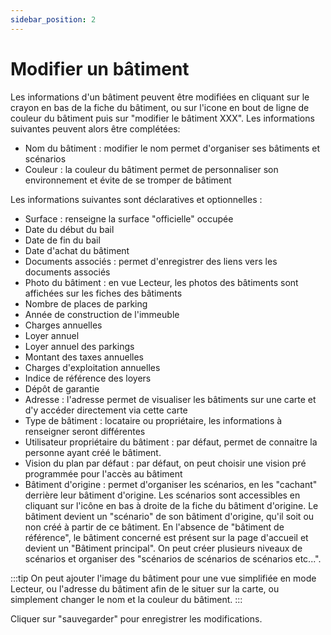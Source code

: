 ```yaml
---
sidebar_position: 2
---
```


# Modifier un bâtiment

Les informations d'un bâtiment peuvent être modifiées en cliquant sur le crayon en bas de la fiche du bâtiment, ou sur l'icone en bout de ligne de couleur du bâtiment puis sur "modifier le bâtiment XXX". Les informations suivantes peuvent alors être complétées:

-   Nom du bâtiment : modifier le nom permet d'organiser ses bâtiments et scénarios
-   Couleur : la couleur du bâtiment permet de personnaliser son environnement et évite de se tromper de bâtiment

Les informations suivantes sont déclaratives et optionnelles :
-   Surface : renseigne la surface "officielle" occupée
-   Date du début du bail 
-   Date de fin du bail
-   Date d'achat du bâtiment
-   Documents associés : permet d'enregistrer des liens vers les documents associés
-   Photo du bâtiment : en vue Lecteur, les photos des bâtiments sont affichées sur les fiches des bâtiments
-   Nombre de places de parking
-   Année de construction de l'immeuble
-   Charges annuelles
-   Loyer annuel
-   Loyer annuel des parkings
-   Montant des taxes annuelles
-   Charges d'exploitation annuelles
-   Indice de référence des loyers
-   Dépôt de garantie
-   Adresse : l'adresse permet de visualiser les bâtiments sur une carte et d'y accéder directement via cette carte
-   Type de bâtiment : locataire ou propriétaire, les informations à renseigner seront différentes
-   Utilisateur propriétaire du bâtiment : par défaut, permet de connaitre la personne ayant créé le bâtiment.
-   Vision du plan par défaut : par défaut, on peut choisir une vision pré programmée pour l'accès au bâtiment
-   Bâtiment d'origine : permet d'organiser les scénarios, en les "cachant" derrière leur bâtiment d'origine. Les scénarios sont accessibles en cliquant sur l'icône en bas à droite de la fiche du bâtiment d'origine. Le bâtiment devient un "scénario" de son bâtiment d'origine, qu'il soit ou non créé à partir de ce bâtiment. En l'absence de "bâtiment de référence", le bâtiment concerné est présent sur la page d'accueil et devient un "Bâtiment principal". On peut créer plusieurs niveaux de scénarios et organiser des "scénarios de scénarios de scénarios etc...".



:::tip
On peut ajouter l'image du bâtiment pour une vue simplifiée en mode Lecteur, ou l'adresse du bâtiment afin de le situer sur la carte, ou simplement changer le nom et la couleur du bâtiment.
:::


 Cliquer sur "sauvegarder" pour enregistrer les modifications.
